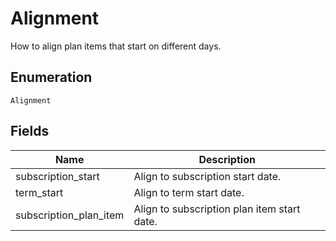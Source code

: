 # Alignment

How to align plan items that start on different days.

## Enumeration

`Alignment`

## Fields

| Name | Description |
|  --- | --- |
| subscription_start | Align to subscription start date. |
| term_start | Align to term start date. |
| subscription_plan_item | Align to subscription plan item start date. |
